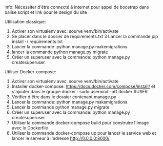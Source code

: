 info: Nécessiter d'être connecté à internet pour appel de boostrap dans balise script et link pour le design du site

Utilisation classique:

1. Activer son virtualenv avec: sourve venv/bin/activate
2. Se placer dans le dossier de requirements.txt
3  Lancer la commande pip install -r requirements.txt
4. Lancer la commande: python manage.py makemigrations
5. lancer la commande python manage.py migrate
6. Créer un superuser avec la commande: python manage.py createsuperuser


Utiliser Docker-compose:
1. Activer son virtualenv avec: sourve venv/bin/activate
2. Installer docker-compose: https://docs.docker.com/compose/install/   et s'ajouter dans le groupe docker : sudo usermod -aG docker $USER
3. Vérifier d'être dans le dossier contenant manage.py
4. Lancer la commande: python manage.py makemigrations
5. Lancer la commande python manage.py migrate
6. Créer un superuser avec la commande: python manage.py createsuperuser
7. Utiliser la commande docker-compose build pour construire l'Image avec le Dockerfile
8. Utiliser la commande docker-compose up pour lancer le service web et lancer le serveur à l'adresse http://0.0.0.0:8000/ 
